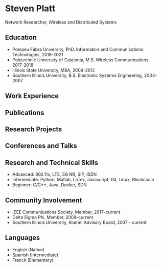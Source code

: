 # Steven Platt
Network Researcher, Wireless and Distributed Systems

## Education
* Pompeu Fabra University, PhD. Information and Communications Technologies, 2018-2021
* Polytechnic University of Catalonia, M.S. Wireless Communications, 2017-2018
* Illinois State University, MBA, 2009-2012
* Southern Illinois University, B.S. Electronic Systems Engineering, 2004-2007

## Work Experience

## Publications

## Research Projects

## Conferences and Talks

## Research and Technical Skills
* Advanced: 802.11x, LTE, 5G NR, SIP, ISDN
* Intermediate: Python, Matlab, LaTex, Javascript, Git, Linux, Blockchain
* Beginner: C/C++, Java, Docker, SDN

## Community Involvement
* IEEE Communications Society, Member, 2017-current
* Delta Sigma Phi, Member, 2008-current
* Southern Illinois University, Alumni Advisory Board, 2007 - current

## Languages
* English (Native)
* Spanish (Intermediate)
* French (Elementary)
